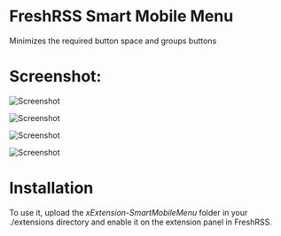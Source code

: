 # FreshRSS Smart Mobile Menu
Minimizes the required button space and groups buttons

# Screenshot:
![Screenshot](https://rawgit.com/oyox/FreshRSS-extensions/master/xExtension-SmartMobileMenu/screenshot1.png)

![Screenshot](https://rawgit.com/oyox/FreshRSS-extensions/master/xExtension-SmartMobileMenu/screenshot3.png)

![Screenshot](https://rawgit.com/oyox/FreshRSS-extensions/master/xExtension-SmartMobileMenu/screenshot2.png)

![Screenshot](https://rawgit.com/oyox/FreshRSS-extensions/master/xExtension-SmartMobileMenu/screenshot4.png)

# Installation
To use it, upload the *xExtension-SmartMobileMenu* folder in your ./extensions directory and enable it on the extension panel in FreshRSS.